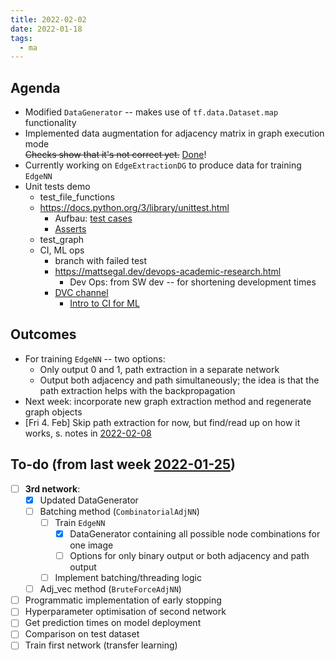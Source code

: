 ```yaml
---
title: 2022-02-02
date: 2022-01-18
tags:
  - ma
---
```


## Agenda
* Modified `DataGenerator` -- makes use of `tf.data.Dataset.map` functionality
* Implemented data augmentation for adjacency matrix in graph execution mode  
	~~Checks show that it's not correct yet.~~ [Done](https://github.com/salehahr/tfgraph/issues/2)!
* Currently working on `EdgeExtractionDG` to produce data for training `EdgeNN`
* Unit tests demo
	* test_file_functions
	* https://docs.python.org/3/library/unittest.html
		* Aufbau: [test cases](https://docs.python.org/3/library/unittest.html#test-cases)
		* [Asserts](https://docs.python.org/3/library/unittest.html#assert-methods)
	* test_graph
	* CI, ML ops
		* branch with failed test
		* https://mattsegal.dev/devops-academic-research.html
			* Dev Ops: from SW dev -- for shortening development times
		* [DVC channel](https://www.youtube.com/channel/UC37rp97Go-xIX3aNFVHhXfQ/videos)
			* [Intro to CI for ML](https://www.youtube.com/watch?v=9BgIDqAzfuA)

## Outcomes
* For training `EdgeNN` -- two options:
	* Only output 0 and 1, path extraction in a separate network
	* Output both adjacency and path simultaneously; the idea is that the path extraction helps with the backpropagation
* Next week: incorporate new graph extraction method and regenerate graph objects
* [Fri 4. Feb] Skip path extraction for now, but find/read up on how it works, s. notes in [2022-02-08](unlisted/2022-02-08.md)


## To-do (from last week [2022-01-25](unlisted/minutes/2022-01/2022-01-25.md))
* [ ] **3rd network**:
	* [x] Updated DataGenerator
	* [ ] Batching method (`CombinatorialAdjNN`)
		* [ ] Train `EdgeNN`
			* [x] DataGenerator containing all possible node combinations for one image
			* [ ] Options for only binary output or both adjacency and path output
		* [ ] Implement batching/threading logic
	* [ ] Adj_vec method (`BruteForceAdjNN`)
* [ ] Programmatic implementation of early stopping
* [ ] Hyperparameter optimisation of second network
* [ ] Get prediction times on model deployment
* [ ] Comparison on test dataset
* [ ] Train first network (transfer learning)